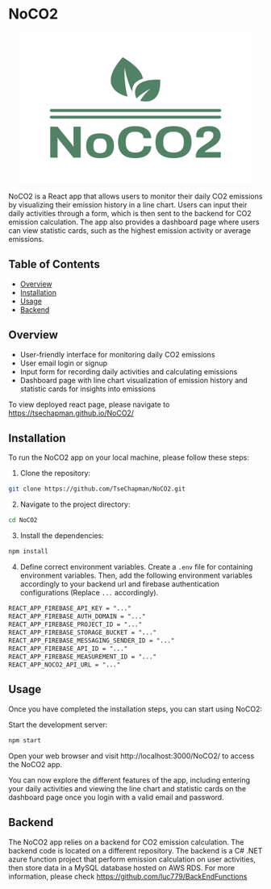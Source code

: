 # NoCO2

<p align="center">
  <img width="460" height="300" src="./src/assets/noco2-logo.png">
</p>

NoCO2 is a React app that allows users to monitor their daily CO2 emissions by visualizing their emission history in a line chart. Users can input their daily activities through a form, which is then sent to the backend for CO2 emission calculation. The app also provides a dashboard page where users can view statistic cards, such as the highest emission activity or average emissions.

## Table of Contents

- [Overview](#overview)
- [Installation](#installation)
- [Usage](#usage)
- [Backend](#backend)

## Overview

- User-friendly interface for monitoring daily CO2 emissions
- User email login or signup
- Input form for recording daily activities and calculating emissions
- Dashboard page with line chart visualization of emission history and statistic cards for insights into emissions

To view deployed react page, please navigate to https://tsechapman.github.io/NoCO2/

## Installation

To run the NoCO2 app on your local machine, please follow these steps:

1. Clone the repository:

```bash
git clone https://github.com/TseChapman/NoCO2.git
```

2. Navigate to the project directory:

```bash
cd NoCO2
```

3. Install the dependencies:

```bash
npm install
```

4. Define correct environment variables. Create a `.env` file for containing environment variables. Then, add the following environment variables accordingly to your backend url and firebase authentication configurations (Replace `...` accordingly).

```
REACT_APP_FIREBASE_API_KEY = "..."
REACT_APP_FIREBASE_AUTH_DOMAIN = "..."
REACT_APP_FIREBASE_PROJECT_ID = "..."
REACT_APP_FIREBASE_STORAGE_BUCKET = "..."
REACT_APP_FIREBASE_MESSAGING_SENDER_ID = "..."
REACT_APP_FIREBASE_API_ID = "..."
REACT_APP_FIREBASE_MEASUREMENT_ID = "..."
REACT_APP_NOCO2_API_URL = "..."
```

## Usage

Once you have completed the installation steps, you can start using NoCO2:

Start the development server:
```bash
npm start
```
Open your web browser and visit http://localhost:3000/NoCO2/ to access the NoCO2 app.

You can now explore the different features of the app, including entering your daily activities and viewing the line chart and statistic cards on the dashboard page once you login with a valid email and password.

## Backend

The NoCO2 app relies on a backend for CO2 emission calculation. The backend code is located on a different repository. The backend is a C# .NET azure function project that perform emission calculation on user activities, then store data in a MySQL database hosted on AWS RDS. For more information, please check https://github.com/luc779/BackEndFunctions
